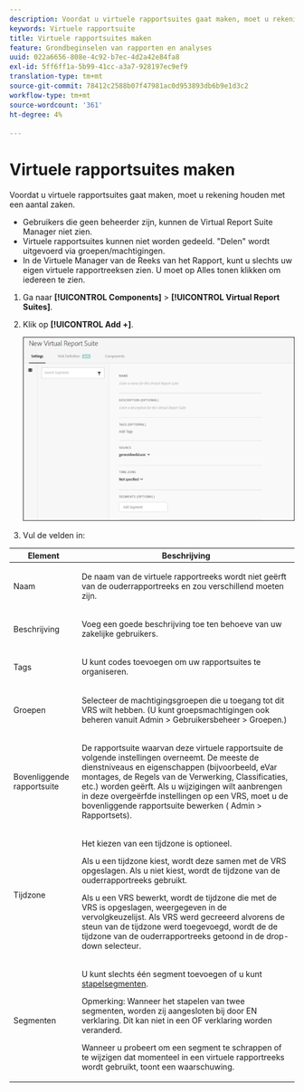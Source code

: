 ```yaml
---
description: Voordat u virtuele rapportsuites gaat maken, moet u rekening houden met een aantal zaken.
keywords: Virtuele rapportsuite
title: Virtuele rapportsuites maken
feature: Grondbeginselen van rapporten en analyses
uuid: 022a6656-808e-4c92-b7ec-4d2a42e84fa8
exl-id: 5ff6ff1a-5b99-41cc-a3a7-928197ec9ef9
translation-type: tm+mt
source-git-commit: 78412c2588b07f47981ac0d953893db6b9e1d3c2
workflow-type: tm+mt
source-wordcount: '361'
ht-degree: 4%

---
```


# Virtuele rapportsuites maken

Voordat u virtuele rapportsuites gaat maken, moet u rekening houden met een aantal zaken.

* Gebruikers die geen beheerder zijn, kunnen de Virtual Report Suite Manager niet zien.
* Virtuele rapportsuites kunnen niet worden gedeeld. &quot;Delen&quot; wordt uitgevoerd via groepen/machtigingen.
* In de Virtuele Manager van de Reeks van het Rapport, kunt u slechts uw eigen virtuele rapportreeksen zien. U moet op Alles tonen klikken om iedereen te zien.

1. Ga naar **[!UICONTROL Components]** > **[!UICONTROL Virtual Report Suites]**.
1. Klik op **[!UICONTROL Add +]**.

   ![](assets/new_vrs.png)

1. Vul de velden in:

<table id="table_0F85B56480BB46CBA5BE236BBD70156D"> 
 <thead> 
  <tr> 
   <th colname="col1" class="entry"> Element </th> 
   <th colname="col2" class="entry"> Beschrijving </th> 
  </tr> 
 </thead>
 <tbody> 
  <tr> 
   <td colname="col1"> Naam </td> 
   <td colname="col2"> <p>De naam van de virtuele rapportreeks wordt niet geërft van de ouderrapportreeks en zou verschillend moeten zijn. </p> </td> 
  </tr> 
  <tr> 
   <td colname="col1"> Beschrijving </td> 
   <td colname="col2"> <p>Voeg een goede beschrijving toe ten behoeve van uw zakelijke gebruikers. </p> </td> 
  </tr> 
  <tr> 
   <td colname="col1"> Tags </td> 
   <td colname="col2"> <p>U kunt codes toevoegen om uw rapportsuites te organiseren. </p> </td> 
  </tr> 
  <tr> 
   <td colname="col1"> Groepen </td> 
   <td colname="col2"> <p>Selecteer de machtigingsgroepen die u toegang tot dit VRS wilt hebben. (U kunt groepsmachtigingen ook beheren vanuit <span class="ignoretag"><span class="uicontrol"> Admin</span> &gt; <span class="uicontrol"> Gebruikersbeheer</span> &gt; <span class="uicontrol"> Groepen</span></span>.) </p> </td> 
  </tr> 
  <tr> 
   <td colname="col1"> Bovenliggende rapportsuite </td> 
   <td colname="col2"> <p>De rapportsuite waarvan deze virtuele rapportsuite de volgende instellingen overneemt. De meeste de dienstniveaus en eigenschappen (bijvoorbeeld, eVar montages, de Regels van de Verwerking, Classificaties, etc.) worden geërft. Als u wijzigingen wilt aanbrengen in deze overgeërfde instellingen op een VRS, moet u de bovenliggende rapportsuite bewerken (<span class="ignoretag"><span class="uicontrol"> Admin</span> &gt; <span class="uicontrol"> Rapportsets</span></span>). </p> </td> 
  </tr> 
  <tr> 
   <td colname="col1"> Tijdzone </td> 
   <td colname="col2"> <p>Het kiezen van een tijdzone is optioneel. </p> <p>Als u een tijdzone kiest, wordt deze samen met de VRS opgeslagen. Als u niet kiest, wordt de tijdzone van de ouderrapportreeks gebruikt. </p> <p>Als u een VRS bewerkt, wordt de tijdzone die met de VRS is opgeslagen, weergegeven in de vervolgkeuzelijst. Als VRS werd gecreeerd alvorens de steun van de tijdzone werd toegevoegd, wordt de de tijdzone van de ouderrapportreeks getoond in de drop-down selecteur. </p> </td> 
  </tr> 
  <tr> 
   <td colname="col1"> Segmenten </td> 
   <td colname="col2"> <p>U kunt slechts één segment toevoegen of u kunt <a href="https://docs.adobe.com/content/help/en/analytics/components/segmentation/segmentation-workflow/seg-build.html"  > stapelsegmenten</a>. </p> <p> <p>Opmerking:  Wanneer het stapelen van twee segmenten, worden zij aangesloten bij door EN verklaring. Dit kan niet in een OF verklaring worden veranderd. </p> </p> <p>Wanneer u probeert om een segment te schrappen of te wijzigen dat momenteel in een virtuele rapportreeks wordt gebruikt, toont een waarschuwing. </p> </td> 
  </tr> 
 </tbody> 
</table>
